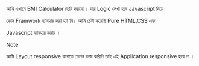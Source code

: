আমি এখানে BMI Calculator তৈরি করবো । যার Logic লেখা হবে Javascript দিয়ে।

কোন Framwork ব্যাবহার করা হই নি। আমি চেষ্টা করেছি Pure HTML,CSS এবং 

Javascript ব্যাবহার করার ।  

>[!Note]
>আমি  Layout responsive বানাতে তেমন কাজ করিনি তাই এই  Application responsive হবে না ।